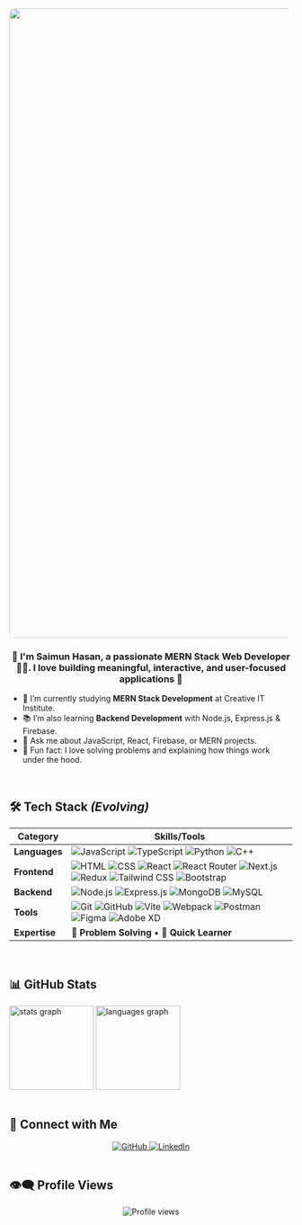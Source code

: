 <div align="center">
 <img src="https://i.ibb.co/PmS7gb0/js.gif" align="center" style="width:70rem; border-radius:10px;" /> 
</div>

### <div align="center">🚀 I'm Saimun Hasan, a passionate MERN Stack Web Developer 👨‍💻. I love building meaningful, interactive, and user-focused applications 🚀</div>

- 🔭 I’m currently studying **MERN Stack Development** at Creative IT Institute.  
- 📚 I’m also learning **Backend Development** with Node.js, Express.js & Firebase.  
- 💬 Ask me about JavaScript, React, Firebase, or MERN projects.  
- 🧠 Fun fact: I love solving problems and explaining how things work under the hood.  

<br/>

## 🛠️ **Tech Stack** *(Evolving)*

| **Category**       | **Skills/Tools**                                                                                     |
|--------------------|------------------------------------------------------------------------------------------------------|
| **Languages**       | ![JavaScript](https://img.shields.io/badge/JavaScript-F7DF1E?style=flat&logo=javascript&logoColor=black) ![TypeScript](https://img.shields.io/badge/TypeScript-3178C6?style=flat&logo=typescript&logoColor=white) ![Python](https://img.shields.io/badge/Python-3776AB?style=flat&logo=python&logoColor=white) ![C++](https://img.shields.io/badge/C++-00599C?style=flat&logo=c%2B%2B&logoColor=white) |
| **Frontend**        | ![HTML](https://img.shields.io/badge/HTML5-E34F26?style=flat&logo=html5&logoColor=white) ![CSS](https://img.shields.io/badge/CSS3-1572B6?style=flat&logo=css3&logoColor=white) ![React](https://img.shields.io/badge/React-61DAFB?style=flat&logo=react&logoColor=black) ![React Router](https://img.shields.io/badge/React_Router-CA4245?style=flat&logo=react-router&logoColor=white) ![Next.js](https://img.shields.io/badge/Next.js-000000?style=flat&logo=next.js&logoColor=white) ![Redux](https://img.shields.io/badge/Redux-764ABC?style=flat&logo=redux&logoColor=white) ![Tailwind CSS](https://img.shields.io/badge/Tailwind_CSS-06B6D4?style=flat&logo=tailwind-css&logoColor=white) ![Bootstrap](https://img.shields.io/badge/Bootstrap-7952B3?style=flat&logo=bootstrap&logoColor=white) |
| **Backend**         | ![Node.js](https://img.shields.io/badge/Node.js-339933?style=flat&logo=node.js&logoColor=white) ![Express.js](https://img.shields.io/badge/Express.js-000000?style=flat&logo=express&logoColor=white) ![MongoDB](https://img.shields.io/badge/MongoDB-47A248?style=flat&logo=mongodb&logoColor=white) ![MySQL](https://img.shields.io/badge/MySQL-4479A1?style=flat&logo=mysql&logoColor=white) |
| **Tools**           | ![Git](https://img.shields.io/badge/Git-F05032?style=flat&logo=git&logoColor=white) ![GitHub](https://img.shields.io/badge/GitHub-181717?style=flat&logo=github&logoColor=white) ![Vite](https://img.shields.io/badge/Vite-646CFF?style=flat&logo=vite&logoColor=white) ![Webpack](https://img.shields.io/badge/Webpack-8DD6F9?style=flat&logo=webpack&logoColor=black) ![Postman](https://img.shields.io/badge/Postman-FF6C37?style=flat&logo=postman&logoColor=white) ![Figma](https://img.shields.io/badge/Figma-F24E1E?style=flat&logo=figma&logoColor=white) ![Adobe XD](https://img.shields.io/badge/Adobe_XD-FF61F6?style=flat&logo=adobe-xd&logoColor=white) |
| **Expertise**       | 🧩 **Problem Solving** • 🚀 **Quick Learner**         |

<br/>

## 📊 **GitHub Stats**

<div align="left">
  <img src="https://github-readme-stats.vercel.app/api?username=saimunhasanrifat14&hide_title=false&hide_rank=false&show_icons=true&include_all_commits=true&count_private=true&disable_animations=false&theme=dracula&locale=en&hide_border=false" height="150" alt="stats graph" />
  <img src="https://github-readme-stats.vercel.app/api/top-langs?username=saimunhasanrifat14&locale=en&hide_title=false&layout=compact&card_width=380&langs_count=5&theme=dracula&hide_border=false" height="150" alt="languages graph" />
</div>

<br/>

## 🤝 Connect with Me

<div align="center">
<a href="https://github.com/saimunhasanrifat14" target="_blank">
  <img src="https://img.shields.io/badge/github-%2324292e.svg?&style=for-the-badge&logo=github&logoColor=white" alt="GitHub" />
</a>
<a href="https://www.linkedin.com/in/saimunhasan/" target="_blank">
  <img src="https://img.shields.io/badge/linkedin-%231E77B5.svg?&style=for-the-badge&logo=linkedin&logoColor=white" alt="LinkedIn" />
</a>
</div>

<br/>

## 👁️‍🗨️ **Profile Views**

<div align="center">
  <img src="https://komarev.com/ghpvc/?username=saimunhasanrifat14&style=flat-square" alt="Profile views" />
</div>
